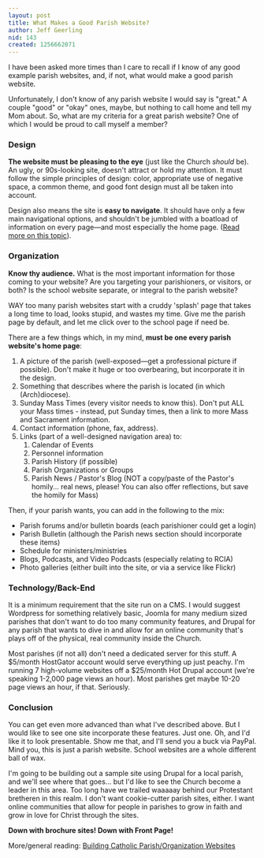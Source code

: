 ```yaml
---
layout: post
title: What Makes a Good Parish Website?
author: Jeff Geerling
nid: 143
created: 1256662071
---
```

<p>I have been asked more times than I care to recall if I know of any good example parish websites, and, if not, what would make a good parish website.</p>
<p>Unfortunately, I don&#39;t know of any parish website I would say is &quot;great.&quot; A couple &quot;good&quot; or &quot;okay&quot; ones, maybe, but nothing to call home and tell my Mom about. So, what are my criteria for a great parish website? One of which I would be proud to call myself a member?</p>
<h3>Design</h3>
<p><strong>The website must be pleasing to the eye</strong> (just like the Church <em>should</em> be). An ugly, or 90s-looking site, doesn&#39;t attract or hold my attention. It must follow the simple principles of design: color, appropriate use of negative space, a common theme, and good font design must all be taken into account.</p>
<p>Design also means the site is <strong>easy to navigate</strong>. It should have only a few main navigational options, and shouldn&#39;t be jumbled with a boatload of information on every page&mdash;and most especially the home page. (<a href="/blog/oscatholic/fear-apples-reducing-complexity">Read more on this topic</a>).</p>
<h3>Organization</h3>
<p><strong>Know thy audience.</strong> What is the most important information for those coming to your website? Are you targeting your parishioners, or visitors, or both? Is the school website separate, or integral to the parish website?</p>
<p>WAY too many parish websites start with a cruddy &#39;splash&#39; page that takes a long time to load, looks stupid, and wastes my time. Give me the parish page by default, and let me click over to the school page if need be.</p>
<p>There are a few things which, in my mind, <strong>must be one every parish website&#39;s home page</strong>:</p>
<!--break-->
<ol>
<li>A picture of the parish (well-exposed&mdash;get a professional picture if possible). Don&#39;t make it huge or too overbearing, but incorporate it in the design.</li>
<li>Something that describes where the parish is located (in which (Arch)diocese).</li>
<li>Sunday Mass Times (every visitor needs to know this). Don&#39;t put ALL your Mass times - instead, put Sunday times, then a link to more Mass and Sacrament information.</li>
<li>Contact information (phone, fax, address).</li>
<li>Links (part of a well-designed navigation area) to:
<ol>
<li>Calendar of Events</li>
<li>Personnel information</li>
<li>Parish History (if possible)</li>
<li>Parish Organizations or Groups</li>
<li>Parish News / Pastor&#39;s Blog (NOT a copy/paste of the Pastor&#39;s homily... real news, please! You can also offer reflections, but save the homily for Mass)</li>
</ol>
</li>
</ol>
<p>Then, if your parish wants, you can add in the following to the mix:</p>
<ul>
<li>Parish forums and/or bulletin boards (each parishioner could get a login)</li>
<li>Parish Bulletin (although the Parish news section should incorporate these items)</li>
<li>Schedule for ministers/ministries</li>
<li>Blogs, Podcasts, and Video Podcasts (especially relating to RCIA)</li>
<li>Photo galleries (either built into the site, or via a service like Flickr)</li>
</ul>
<h3>Technology/Back-End</h3>
<p>It is a minimum requirement that the site run on a CMS. I would suggest Wordpress for something relatively basic, Joomla for many medium sized parishes that don&#39;t want to do too many community features, and Drupal for any parish that wants to dive in and allow for an online community that&#39;s plays off of the physical, real community inside the Church.</p>
<p>Most parishes (if not all) don&#39;t need a dedicated server for this stuff. A $5/month HostGator account would serve everything up just peachy. I&#39;m running 7 high-volume websites off a $25/month Hot Drupal account (we&#39;re speaking 1-2,000 page views an hour). Most parishes get maybe 10-20 page views an hour, if that. Seriously.</p>
<h3>Conclusion</h3>
<p>You can get even more advanced than what I&#39;ve described above. But I would like to see one site incorporate these features. Just one. Oh, and I&#39;d like it to look presentable. Show me that, and I&#39;ll send you a buck via PayPal. Mind you, this is just a parish website. School websites are a whole different ball of wax.</p>
<p>I&#39;m going to be building out a sample site using Drupal for a local parish, and we&#39;ll see where that goes... but I&#39;d like to see the Church become a leader in this area. Too long have we trailed waaaaay behind our Protestant bretheren in this realm. I don&#39;t want cookie-cutter parish sites, either. I want online communities that allow for people in parishes to grow in faith and grow in love for Christ through the sites.</p>
<p><strong>Down with brochure sites! Down with Front Page!</strong></p>
<p>More/general reading: <a href="/blog/geerlingguy/building-catholic-parishorganizat">Building Catholic Parish/Organization Websites</a></p>
